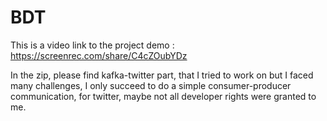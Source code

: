 # BDT

This is a video link to the project demo : https://screenrec.com/share/C4cZOubYDz

In the zip, please find kafka-twitter part, that I tried to work on but I faced many challenges, I only succeed to do a simple consumer-producer communication, for twitter, maybe not all developer rights were granted to me.

